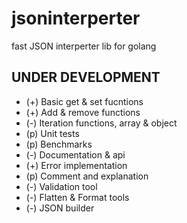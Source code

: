 # jsoninterperter
fast JSON interperter lib for golang
## UNDER DEVELOPMENT
+ (+) Basic get & set fucntions
+ (+) Add & remove functions
+ (-) Iteration functions, array & object
+ (p) Unit tests
+ (p) Benchmarks
+ (-) Documentation & api
+ (+) Error implementation
+ (p) Comment and explanation
+ (-) Validation tool
+ (-) Flatten & Format tools
+ (-) JSON builder